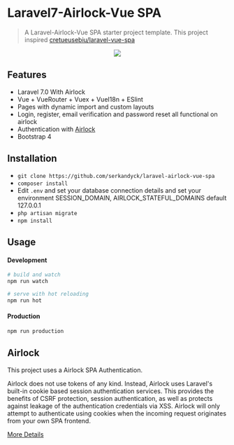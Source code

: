 # Laravel7-Airlock-Vue SPA 

> A Laravel-Airlock-Vue SPA starter project template. This project inspired [cretueusebiu/laravel-vue-spa](https://github.com/cretueusebiu/laravel-vue-spa)

<p align="center">
<img src="https://i.imgur.com/NHFTsGt.png">
</p>

## Features

- Laravel 7.0 With Airlock
- Vue + VueRouter + Vuex + VueI18n + ESlint
- Pages with dynamic import and custom layouts
- Login, register, email verification and password reset all functional on airlock
- Authentication with [Airlock](https://github.com/laravel/airlock)
- Bootstrap 4

## Installation

- `git clone https://github.com/serkandyck/laravel-airlock-vue-spa`
- `composer install`
- Edit `.env` and set your database connection details and set your environment SESSION_DOMAIN, AIRLOCK_STATEFUL_DOMAINS default 127.0.0.1
- `php artisan migrate`
- `npm install`

## Usage

#### Development

```bash
# build and watch
npm run watch

# serve with hot reloading
npm run hot
```

#### Production

```bash
npm run production
```

## Airlock

This project uses a Airlock SPA Authentication.

Airlock does not use tokens of any kind. Instead, Airlock uses Laravel's built-in cookie based session authentication services. This provides the benefits of CSRF protection, session authentication, as well as protects against leakage of the authentication credentials via XSS. Airlock will only attempt to authenticate using cookies when the incoming request originates from your own SPA frontend.

[More Details](https://laravel.com/docs/master/airlock#spa-authentication)
